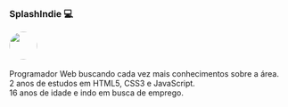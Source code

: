 ### SplashIndie 💻
<img src="https://i.pinimg.com/564x/dd/92/40/dd9240517033225ae8c285a618d69eda.jpg" style="width: 50px; height: 50px; border-radius: 50%;">

<br>
<br>
Programador Web buscando cada vez mais conhecimentos sobre a área.
<br>
2 anos de estudos em HTML5, CSS3 e JavaScript.
<br>
16 anos de idade e indo em busca de emprego.
<br>
<br>
